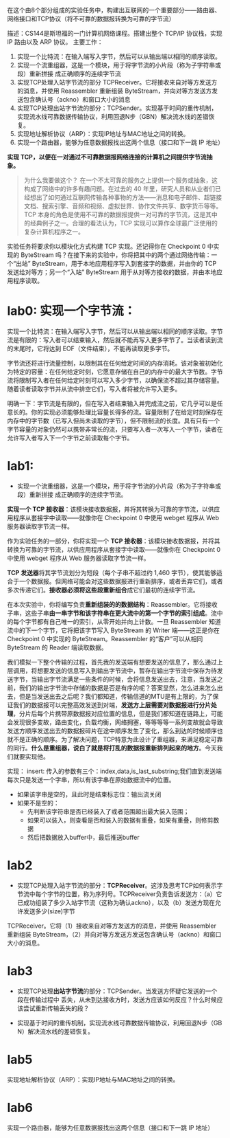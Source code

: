 在这个由8个部分组成的实验任务中，构建出互联网的一个重要部分——路由器、网络接口和TCP协议（将不可靠的数据报转换为可靠的字节流）


描述：CS144是斯坦福的一门计算机网络课程。搭建出整个 TCP/IP 协议栈，实现 IP 路由以及 ARP 协议。
主要工作：
1. 实现一个比特流：在输入端写入字节，然后可以从输出端以相同的顺序读取。
2. 实现一个流重组器，这是一个模块，用于将字节流的小片段（称为子字符串或段）重新拼接  成正确顺序的连续字节流
3. 实现TCP处理入站字节流的部分 TCPReceiver。它将接收来自对等方发送方的消息，并使用 Reassembler 重新组装 ByteStream，并向对等方发送方发送包含确认号（ackno）和窗口大小的消息
4. 实现TCP处理出站字节流的部分：TCPSender。实现基于时间的重传机制，实现流水线可靠数据传输协议，利用回退N步（GBN）解决流水线的差错恢复。
5. 实现地址解析协议（ARP）：实现IP地址与MAC地址之间的转换。
6. 实现一个路由器，能够为任意数据报找出这两个信息（接口和下一跳 IP 地址）


**实现 TCP，以便在一对通过不可靠数据报网络连接的计算机之间提供字节流抽象。**
>为什么我要做这个？ 在一个不太可靠的服务之上提供一个服务或抽象，这构成了网络中的许多有趣问题。在过去的 40 年里，研究人员和从业者们已经想出了如何通过互联网传输各种事物的方法——消息和电子邮件、超链接文档、搜索引擎、音频和视频、虚拟世界、协作文件共享、数字货币等等。TCP 本身的角色是使用不可靠的数据报提供一对可靠的字节流，这是其中的经典例子之一。合理的看法认为，TCP 实现可以算作全球最广泛使用的复杂计算机程序之一。

实验任务将要求你以模块化方式构建 TCP 实现。还记得你在 Checkpoint 0 中实现的 ByteStream 吗？在接下来的实验中，你将把其中的两个通过网络传输：一个“出站” ByteStream，用于本地应用程序写入到套接字的数据，并由你的 TCP 发送给对等方；另一个“入站” ByteStream 用于从对等方接收的数据，并由本地应用程序读取。

# lab0: 实现一个字节流：
实现一个比特流：在输入端写入字节，然后可以从输出端以相同的顺序读取。字节流是有限的：写入者可以结束输入，然后就不能再写入更多字节了。当读者读到流的末尾时，它将达到 EOF（文件结束），不能再读取更多字节。

字节流还将进行流量控制，以限制其在任何给定时间的内存消耗。该对象被初始化为特定的容量：在任何给定时刻，它愿意存储在自己的内存中的最大字节数。字节流将限制写入者在任何给定时刻可以写入多少字节，以确保流不超过其存储容量。随着读者读取字节并从流中排空它们，写入者将被允许写入更多。

明确一下：字节流是有限的，但在写入者结束输入并完成流之前，它几乎可以是任意长的。你的实现必须能够处理比容量长得多的流。容量限制了在给定时刻保存在内存中的字节数（已写入但尚未读取的字节），但不限制流的长度。具有只有一个字节容量的对象仍然可以携带非常长的流，只要写入者一次写入一个字节，读者在允许写入者写入下一个字节之前读取每个字节。

# lab1:
+ 实现一个流重组器，这是一个模块，用于将字节流的小片段（称为子字符串或段）重新拼接  成正确顺序的连续字节流。

**实现一个 TCP 接收器**：该模块接收数据报，并将其转换为可靠的字节流，以供应用程序从套接字中读取——就像你在 Checkpoint 0 中使用 webget 程序从 Web 服务器读取字节流一样。

作为实验任务的一部分，你将实现一个 **TCP 接收器**：该模块接收数据报，并将其转换为可靠的字节流，以供应用程序从套接字中读取——就像你在 Checkpoint 0 中使用 webget 程序从 Web 服务器读取字节流一样。

**TCP 发送器**将其字节流划分为短段（每个子串不超过约 1,460 字节），使其能够适合于一个数据报。但网络可能会对这些数据报进行重新排序，或者丢弃它们，或者多次传递它们。**接收器必须将这些段重新组合**成它们最初的连续字节流。

在本次实验中，你将编写负责**重新组装的的数据结构**：Reassembler。它将接收子串，这些子串**由一串字节和该字符串在更大流中的第一个字节的索引组成**。流中的每个字节都有自己唯一的索引，从零开始并向上计数。一旦 Reassembler 知道流中的下一个字节，它将把该字节写入 ByteStream 的 Writer 端——这正是你在 Checkpoint 0 中实现的 ByteStream。Reassembler 的“客户”可以从相同 ByteStream 的 Reader 端读取数据。

我们模拟一下整个传输的过程，首先我的发送端有想要发送的信息了，那么通过上层调用，将想要发送的信息写入到输出字节流中，暂存在输出字节流中保存为待发送字节，当输出字节流满足一些条件的时候，会将信息发送出去，注意，当发送之前，我们的输出字节流中存储的数据是否是有序的呢？答案显然，怎么进来怎么出去，但是当发送出去之后呢？我们都知道，传输信道的MTU是有上限的，为了保证我们的数据报可以完整高效发送到对端，**发送方上层需要对数据报进行分片处理**，分片后每个片携带原数据报对应位置的信息，但是我们都知道在链路上，可能会发现很多变故，路由变化，负载均衡，网络拥塞，等等等等一系列变故就会导致发送方顺序发送出去的数据报碎片在途中顺序发生了变化，那么到达的时候顺序也就不是正确的顺序。为了解决问题，TCP特意为此设计了重组器，来满足稳定可靠的同行。**什么是重组器，说白了就是将打乱的数据报重新排列起来的地方**。今天我们就要实现他。

实现：
insert:
传入的参数有三个：index,data,is_last_substring;我们直到发送端每次只是发送一个字串，所以有该字串在原始数据流中的位置。
  + 如果该字串是空的，且此时是结束标志位：输出流关闭
  + 如果不是空的：
    + 先判断该字符串是否已经装入了或者范围超出最大装入范围；
    + 如果可以装入，则查看是否和装入的数据有重叠，如果有重叠，则修剪数据
    + 然后把数据放入buffer中，最后推送buffer


# lab2
+ 实现TCP处理入站字节流的部分：**TCPReceiver**。这涉及思考TCP如何表示字节流中每个字节的位置，称为序列号。TCPReceiver负责告诉发送方：（a）它已成功组装了多少入站字节流（这称为确认ackno），以及（b）发送方现在允许发送多少(size)字节

TCPReceiver。它将（1）接收来自对等方发送方的消息，并使用 Reassembler 重新组装 ByteStream，（2）并向对等方发送方发送包含确认号（ackno）和窗口大小的消息。

# lab3
+ 实现TCP处理**出站字节流**的部分：TCPSender。当发送方怀疑它发送的一个段在传输过程中 丢失，从未到达接收方时，发送方应该如何反应？什么时候应该尝试重新传输丢失的段？

+ 实现基于时间的重传机制，实现流水线可靠数据传输协议，利用回退N步（GB N）解决流水线的差错恢复。

# lab5
实现地址解析协议（ARP）：实现IP地址与MAC地址之间的转换。


# lab6
实现一个路由器，能够为任意数据报找出这两个信息（接口和下一跳 IP 地址）



